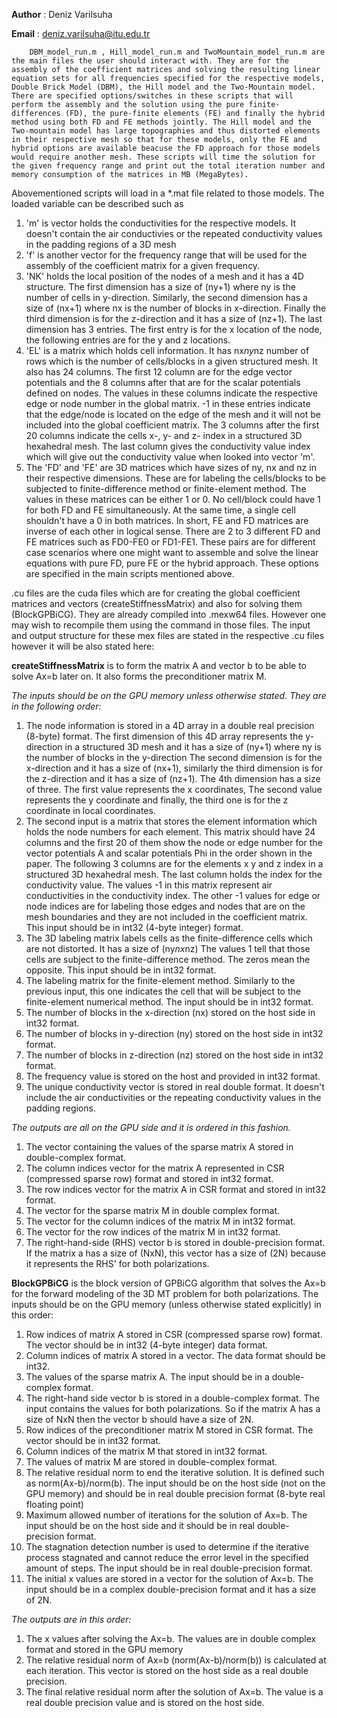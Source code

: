 **Author** : Deniz Varilsuha

**Email** : deniz.varilsuha@itu.edu.tr

        DBM_model_run.m , Hill_model_run.m and TwoMountain_model_run.m are the main files the user should interact with. They are for the assembly of the coefficient matrices and solving the resulting linear equation sets for all frequencies specified for the respective models, Double Brick Model (DBM), the Hill model and the Two-Mountain model. There are specified options/switches in these scripts that will perform the assembly and the solution using the pure finite-differences (FD), the pure-finite elements (FE) and finally the hybrid method using both FD and FE methods jointly. The Hill model and the Two-mountain model has large topographies and thus distorted elements in their respective mesh so that for these models, only the FE and hybrid options are available beacuse the FD approach for those models would require another mesh. These scripts will time the solution for the given frequency range and print out the total iteration number and memory consumption of the matrices in MB (MegaBytes).

Abovementioned scripts will load in a *.mat file related to those models. The loaded variable can be described such as
1. 'm' is vector holds the conductivities for the respective models. It doesn't contain the air conductivies or the repeated conductivity values in the padding regions of a 3D mesh
2. 'f' is another vector for the frequency range that will be used for the assembly of the coefficient matrix for a given frequency.
3.  'NK' holds the local position of the nodes of a mesh and it has a 4D structure. The first dimension has a size of (ny+1) where ny is the number of cells in y-direction. Similarly, the second dimension has a size of (nx+1) where nx is the number of blocks in x-direction. Finally the third dimension is for the z-direction and it has a size of (nz+1). The last dimension has 3 entries. The first entry is for the x location of the node, the following entries are for the y and z locations.
4.  'EL' is a matrix which holds cell information. It has nx*ny*nz number of rows which is the number of cells/blocks in a given structured mesh. It also has 24 columns. The first 12 column are for the edge vector potentials and the 8 columns after that are for the scalar potentials defined on nodes. The values in these columns indicate the respective edge or node number in the global matrix. -1 in these entries indicate that the edge/node is located on the edge of the mesh and it will not be included into the global coefficient matrix. The 3 columns after the first 20 columns indicate the cells x-, y- and z- index in a structured 3D hexahedral mesh. The last column gives the conductivity value index which will give out the conductivity value when looked into vector 'm'.
5.  The 'FD' and 'FE' are 3D matrices which have sizes of ny, nx and nz in their respective dimensions. These are for labeling the cells/blocks to be subjected to finite-difference method or finite-element method. The values in these matrices can be either 1 or 0. No cell/block could have 1 for both FD and FE simultaneously. At the same time, a single cell shouldn't have a 0 in both matrices. In short, FE and FD matrices are inverse of each other in logical sense. There are 2 to 3 different FD and FE matrices such as FD0-FE0 or FD1-FE1. These pairs are for different case scenarios where one might want to assemble and solve the linear equations with pure FD, pure FE or the hybrid approach. These options are specified in the main scripts mentioned above.

.cu files are the cuda files which are for creating the global coefficient matrices and vectors (createStiffnessMatrix) and also for solving them (BlockGPBiCG). They are already compiled into .mexw64 files. However one may wish to recompile them using the command in those files. The input and output structure for these mex files are stated in the respective .cu files however it will be also stated here:

**createStiffnessMatrix** is to form the matrix A and vector b to be able to solve Ax=b later on. It also forms the preconditioner matrix M.  

*The inputs should be on the GPU memory unless otherwise stated. They are in the following order:*
1. The node information is stored in a 4D array in a double real precision (8-byte) format. The first dimension of this 4D array represents the y-direction in a structured 3D mesh and it has a size of (ny+1) where ny is the number of blocks in the y-direction
The second dimension is for the x-direction and it has a size of (nx+1), similarly the third dimension is for the z-direction and it has a size of (nz+1). The 4th dimension has a size of three. The first value represents the x coordinates, 
The second value represents the y coordinate and finally, the third one is for the z coordinate in local coordinates. 
2. The second input is a matrix that stores the element information which holds the node numbers for each element. This matrix should have 24 columns and the first 20 of them show the node or edge number for the vector potentials A and scalar potentials Phi in the order shown in the paper.
The following 3 columns are for the elements x y and z index in a structured 3D hexahedral mesh. The last column holds the index for the conductivity value. The values -1 in this matrix represent air conductivities in the conductivity index. 
The other -1 values for edge or node indices are for labeling those edges and nodes that are on the mesh boundaries and they are not included in the coefficient matrix. This input should be in int32 (4-byte integer) format.
3. The 3D labeling matrix labels cells as the finite-difference cells which are not distorted. It has a size of (ny*nx*nz) The values 1 tell that those cells are subject to the finite-difference method. The zeros mean the opposite. This input should be in int32 format.
4. The labeling matrix for the finite-element method. Similarly to the previous input, this one indicates the cell that will be subject to the finite-element numerical method. The input should be in int32 format.
5. The number of blocks in the x-direction (nx) stored on the host side in int32 format.
6. The number of blocks in y-direction (ny) stored on the host side in int32 format.
7. The number of blocks in z-direction (nz) stored on the host side in int32 format.
8. The frequency value is stored on the host and provided in int32 format.
9. The unique conductivity vector is stored in real double format. It doesn't include the air conductivities or the repeating conductivity values in the padding regions.

*The outputs are all on the GPU side and it is ordered in this fashion.*
1. The vector containing the values of the sparse matrix A stored in double-complex format.
2. The column indices vector for the matrix A represented in CSR (compressed sparse row) format and stored in int32 format.
3. The row indices vector for the matrix A in CSR format and stored in int32 format.
4. The vector for the sparse matrix M in double complex format.
5. The vector for the column indices of the matrix M in int32 format.
6. The vector for the row indices of the matrix M in int32 format.
7. The right-hand-side (RHS) vector b is stored in double-precision format. If the matrix a has a size of (NxN), this vector has a size of (2N) because it represents the RHS' for both polarizations.

**BlockGPBiCG** is the block version of GPBiCG algorithm that solves the Ax=b for the forward modeling of the 3D MT problem for both polarizations. The inputs should be on the GPU memory (unless otherwise stated explicitly) in this order:

1. Row indices of matrix A stored in CSR (compressed sparse row) format. The vector should be in int32 (4-byte integer) data format.
2. Column indices of matrix A stored in a vector. The data format should be int32.
3. The values of the sparse matrix A. The input should be in a double-complex format.
4. The right-hand side vector b is stored in a double-complex format. The input contains the values for both polarizations. So if the matrix A has a size of NxN then the vector b should have a size of 2N.
5. Row indices of the preconditioner matrix M stored in CSR format. The vector should be in int32 format.
6. Column indices of the matrix M that stored in int32 format.
7. The values of matrix M are stored in double-complex format.
8. The relative residual norm to end the iterative solution. It is defined such as norm(Ax-b)/norm(b). The input should be on the host side (not on the GPU memory) and should be in real double precision format (8-byte real floating point)
9. Maximum allowed number of iterations for the solution of Ax=b. The input should be on the host side and it should be in real double-precision format.
10. The stagnation detection number is used to determine if the iterative process stagnated and cannot reduce the error level in the specified amount of steps. The input should be in real double-precision format.
11. The initial x values are stored in a vector for the solution of Ax=b. The input should be in a complex double-precision format and it has a size of 2N.

*The outputs are in this order:* 
1. The x values after solving the Ax=b. The values are in double complex format and stored in the GPU memory
2. The relative residual norm of Ax=b (norm(Ax-b)/norm(b)) is calculated at each iteration. This vector is stored on the host side as a real double precision.
3. The final relative residual norm after the solution of Ax=b. The value is a real double precision value and is stored on the host side.


        
